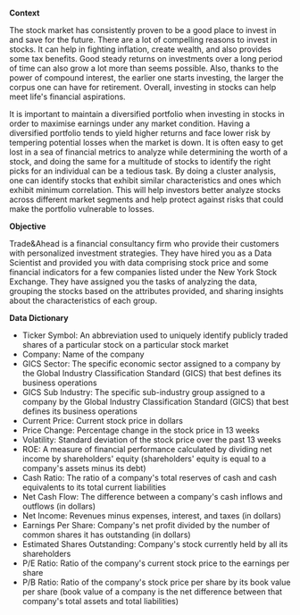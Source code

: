 **Context**

The stock market has consistently proven to be a good place to invest in and save for the future. There are a lot of compelling reasons to invest in stocks. It can help in fighting inflation, create wealth, and also provides some tax benefits. Good steady returns on investments over a long period of time can also grow a lot more than seems possible. Also, thanks to the power of compound interest, the earlier one starts investing, the larger the corpus one can have for retirement. Overall, investing in stocks can help meet life's financial aspirations.

It is important to maintain a diversified portfolio when investing in stocks in order to maximise earnings under any market condition. Having a diversified portfolio tends to yield higher returns and face lower risk by tempering potential losses when the market is down. It is often easy to get lost in a sea of financial metrics to analyze while determining the worth of a stock, and doing the same for a multitude of stocks to identify the right picks for an individual can be a tedious task. By doing a cluster analysis, one can identify stocks that exhibit similar characteristics and ones which exhibit minimum correlation. This will help investors better analyze stocks across different market segments and help protect against risks that could make the portfolio vulnerable to losses.

**Objective**

Trade&Ahead is a financial consultancy firm who provide their customers with personalized investment strategies. They have hired you as a Data Scientist and provided you with data comprising stock price and some financial indicators for a few companies listed under the New York Stock Exchange. They have assigned you the tasks of analyzing the data, grouping the stocks based on the attributes provided, and sharing insights about the characteristics of each group.

**Data Dictionary**

* Ticker Symbol: An abbreviation used to uniquely identify publicly traded shares of a particular stock on a particular stock market
* Company: Name of the company
* GICS Sector: The specific economic sector assigned to a company by the Global Industry Classification Standard (GICS) that best defines its business operations
* GICS Sub Industry: The specific sub-industry group assigned to a company by the Global Industry Classification Standard (GICS) that best defines its business operations
* Current Price: Current stock price in dollars
* Price Change: Percentage change in the stock price in 13 weeks
* Volatility: Standard deviation of the stock price over the past 13 weeks
* ROE: A measure of financial performance calculated by dividing net income by shareholders' equity (shareholders' equity is equal to a company's assets minus its debt)
* Cash Ratio: The ratio of a company's total reserves of cash and cash equivalents to its total current liabilities
* Net Cash Flow: The difference between a company's cash inflows and outflows (in dollars)
* Net Income: Revenues minus expenses, interest, and taxes (in dollars)
* Earnings Per Share: Company's net profit divided by the number of common shares it has outstanding (in dollars)
* Estimated Shares Outstanding: Company's stock currently held by all its shareholders
* P/E Ratio: Ratio of the company's current stock price to the earnings per share
* P/B Ratio: Ratio of the company's stock price per share by its book value per share (book value of a company is the net difference between that company's total assets and total liabilities)
